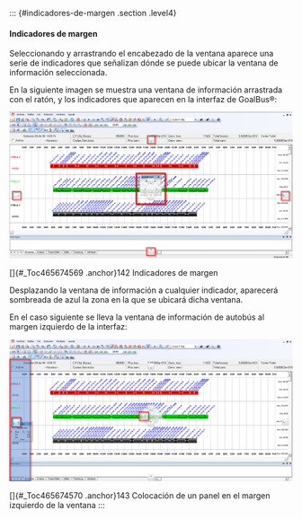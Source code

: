 ::: {#indicadores-de-margen .section .level4}
#### Indicadores de margen

Seleccionando y arrastrando el encabezado de la ventana aparece una
serie de indicadores que señalizan dónde se puede ubicar la ventana de
información seleccionada.

En la siguiente imagen se muestra una ventana de información arrastrada
con el ratón, y los indicadores que aparecen en la interfaz de GoalBus®:

![](../media/file223.png)

[]{#_Toc465674569 .anchor}142 Indicadores de margen

Desplazando la ventana de información a cualquier indicador, aparecerá
sombreada de azul la zona en la que se ubicará dicha ventana.

En el caso siguiente se lleva la ventana de información de autobús al
margen izquierdo de la interfaz:

![](../media/file224.png)

[]{#_Toc465674570 .anchor}143 Colocación de un panel en el margen
izquierdo de la ventana
:::
